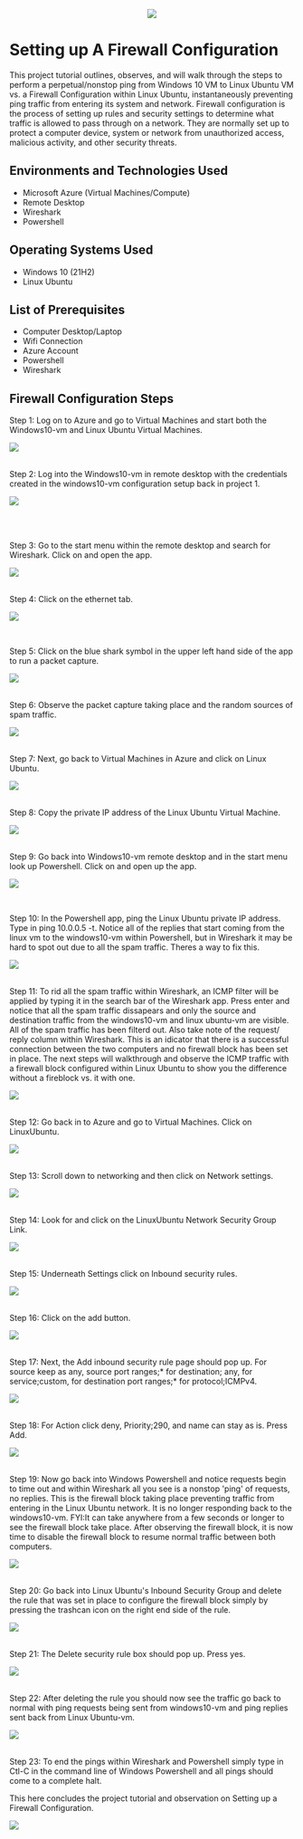 <p align="center">
<img src="https://i.imgur.com/VHNGlvQ.png"/>
</p>

<h1>Setting up A Firewall Configuration </h1>
This project tutorial outlines, observes, and will walk through the steps to perform a perpetual/nonstop ping from Windows 10 VM to Linux Ubuntu VM vs. a Firewall Configuration within Linux Ubuntu, instantaneously preventing ping traffic from entering its system and network. Firewall configuration is the process of setting up rules and security settings to determine what traffic is allowed to pass through on a network. They are normally set up to protect a computer device, system or network from unauthorized access, malicious activity, and other security threats.<br />

<h2>Environments and Technologies Used</h2>

- Microsoft Azure (Virtual Machines/Compute)
- Remote Desktop
- Wireshark
- Powershell

<h2>Operating Systems Used </h2>

- Windows 10</b> (21H2)
- Linux Ubuntu

<h2>List of Prerequisites</h2>

- Computer Desktop/Laptop
- Wifi Connection
- Azure Account
- Powershell
- Wireshark

<h2>Firewall Configuration Steps</h2>
Step 1: Log on to Azure and go to Virtual Machines and start both the Windows10-vm and Linux Ubuntu Virtual Machines.
</p>
<p>
<img src="https://i.imgur.com/GpTdfWp.png"/>
</p>
<p>

</p>
<br />
Step 2: Log into the Windows10-vm in remote desktop with the credentials created in the windows10-vm configuration setup back in project 1.
</p>
<p>
<img src="https://i.imgur.com/USy8uSg.png"/>
</p>
<p>
</p>
<br />

<br />
</p>
</p>

Step 3: Go to the start menu within the remote desktop and search for Wireshark. Click on and open the app.
</p>
<p>
<img src="https://i.imgur.com/KmRg28z.png"/>
</p>
<p>

</p>
<br />
Step 4: Click on the ethernet tab.
</p>
<p>
<img src="https://i.imgur.com/Ig2Nx51.png"/>
</p>
<p>

</p>
<br />

Step 5: Click on the blue shark symbol in the upper left hand side of the app to run a packet capture.
</p>
<p>
<img src="https://i.imgur.com/XYURtyo.png"/>
</p>
<p>

</p>
<br />
Step 6: Observe the packet capture taking place and the random sources of spam traffic. 
</p>
</p>
<p>
<img src="https://i.imgur.com/PyZvuBV.png"/>
</p>
<p>

</p>
<br />
Step 7: Next, go back to Virtual Machines in Azure and click on Linux Ubuntu.
</p>
<p>
<img src="https://i.imgur.com/eMAeXwF.png"/>
</p>
<p>

</p>
<br />
Step 8: Copy the private IP address of the Linux Ubuntu Virtual Machine. 
</p>
<p>
<img src="https://i.imgur.com/I8jsq3b.png"/>
</p>
<p>

</p>
<br />
Step 9: Go back into Windows10-vm remote desktop and in the start menu look up Powershell. Click on and open up the app.
</p>
<p>
<img src="https://i.imgur.com/H8RlnPI.png"/>
</p>
<p>

</p>
<br />

Step 10: In the Powershell app, ping the Linux Ubuntu private IP address. Type in ping 10.0.0.5 -t. Notice all of the replies that start coming from the linux vm to the windows10-vm within Powershell, but in Wireshark it may be hard to spot out due to all the spam traffic. Theres a way to fix this. 
</p>
<p>
<img src="https://i.imgur.com/8bZG7wV.png"/>
</p>
<p>

</p>
<br />
Step 11: To rid all the spam traffic within Wireshark, an ICMP filter will be applied by typing it in the search bar of the Wireshark app. Press enter and notice that all the spam traffic dissapears and only the source and destination traffic from the windows10-vm and linux ubuntu-vm are visible. All of the spam traffic has been filterd out. Also take note of the request/ reply column within Wireshark. This is an idicator that there is a successful connection between the two computers and no firewall block has been set in place. The next steps will walkthrough and observe the ICMP traffic with a firewall block configured within Linux Ubuntu to show you the difference without a fireblock vs. it with one.
</p>
<p>
<img src="https://i.imgur.com/ZiyzgYN.png"/>
</p>
<p>

</p>
<br />
Step 12: Go back in to Azure and go to Virtual Machines. Click on LinuxUbuntu. 
</p>
<p>
<img src="https://i.imgur.com/eMAeXwF.png"/>
</p>
<p>

</p>
<br />
Step 13: Scroll down to networking and then click on Network settings. 
</p>
<p>
<img src="https://i.imgur.com/QAZOJzC.png"/>
</p>
<p>

</p>
<br />
Step 14: Look for and click on the LinuxUbuntu Network Security Group Link. 
</p>
<p>
<img src="https://i.imgur.com/66T3357.png"/>
</p>
<p>

</p>
<br />
Step 15: Underneath Settings click on Inbound security rules.
</p>
<p>
<img src="https://i.imgur.com/NqJs52e.png"/>
</p>
<p>

</p>
<br />
Step 16: Click on the add button.
</p>
<p>
<img src="https://i.imgur.com/dVBy5m8.png"/>
</p>
<p>

</p>
<br />
Step 17: Next, the Add inbound security rule page should pop up. For source keep as any, source port ranges;* for destination; any, for service;custom, for destination port ranges;* for protocol;ICMPv4.
</p>
<p>
<img src="https://i.imgur.com/qBo6iJY.png"/>
</p>
<p>

</p>
<br />
Step 18: For Action click deny, Priority;290, and name can stay as is. Press Add.
</p>
<p>
<img src="https://i.imgur.com/KdSwv3D.png"/>
</p>
<p>

</p>
<br />
Step 19: Now go back into Windows Powershell and notice requests begin to time out and within Wireshark all you see is a nonstop 'ping' of requests, no replies. This is the firewall block taking place preventing traffic from entering in the Linux Ubuntu network. It is no longer responding back to the windows10-vm. FYI:It can take anywhere from a few seconds or longer to see the firewall block take place. After observing the firewall block, it is now time to disable the firewall block to resume normal traffic between both computers.
</p>
<p>
<img src="https://i.imgur.com/Mj57Is7.png"/>
</p>
<p>

</p>
<br />
Step 20: Go back into Linux Ubuntu's Inbound Security Group and delete the rule that was set in place to configure the firewall block simply by pressing the trashcan icon on the right end side of the rule.
</p>
<p> 
<img src="https://i.imgur.com/2CQAQSL.png"/>
</p>
<p>

</p>
<br />
Step 21: The Delete security rule box should pop up. Press yes. 
</p>
<p>
<img src="https://i.imgur.com/8pZIx88.png"/>
</p>
<p>

</p>
<br />
Step 22: After deleting the rule you should now see the traffic go back to normal with ping requests being sent from windows10-vm and ping replies sent back from Linux Ubuntu-vm.
</p>
<p>
<img src="https://i.imgur.com/NWN5Z78.png"/>
</p>
<p>

</p>
<br />
Step 23: To end the pings within Wireshark and Powershell simply type in Ctl-C in the command line of Windows Powershell and all pings should come to a complete halt.
</p>
This here concludes the project tutorial and observation on Setting up a Firewall Configuration.
</p>
<p>
<img src="https://i.imgur.com/R5eoldm.png"/>
</p>
<p>

</p>
<br />

